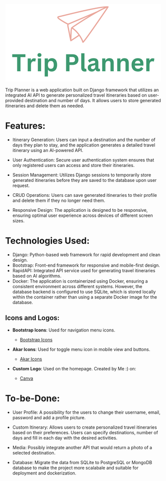 ![Custom Logo](trip_planner/itinerary_generator/static/images/brand_logo.png)

Trip Planner is a web application built on Django framework that utilizes an integrated AI API to generate personalized travel itineraries based on user-provided destination and number of days. It allows users to store generated itineraries and delete them as needed.

# Features: 

* Itinerary Generation: Users can input a destination and the number of days they plan to stay, and the application generates a detailed travel itinerary using an AI-powered API.

* User Authentication: Secure user authentication system ensures that only registered users can access and store their itineraries.

* Session Management: Utilizes Django sessions to temporarily store generated itineraries before they are saved to the database upon user request.

* CRUD Operations: Users can save generated itineraries to their profile and delete them if they no longer need them.

* Responsive Design: The application is designed to be responsive, ensuring optimal user experience across devices of different screen sizes.

# Technologies Used:

* Django: Python-based web framework for rapid development and clean design.
* Bootstrap: Front-end framework for responsive and mobile-first design.
* RapidAPI: Integrated API service used for generating travel itineraries based on AI algorithms.
* Docker: The application is containerized using Docker, ensuring a consistent environment across different systems. However, the database backend is configured to use SQLite, which is stored locally within the container rather than using a separate Docker image for the database.


## Icons and Logos:

- **Bootstrap Icons**: Used for navigation menu icons.
  - [Bootstrap Icons](https://icons.getbootstrap.com/)
  
- **Akar Icons**: Used for toggle menu icon in mobile view and buttons.
  - [Akar Icons](https://akaricons.com/)

- **Custom Logo**: Used on the homepage. Created by Me :) on:
  - [Canva](https://shorturl.at/i00PF)

# To-be-Done:

* User Profile: A possibility for the users to change their username, email, password and add a profile picture.
  
* Custom Itinerary: Allows users to create personalized travel itineraries based on their preferences. Users can specify destinations, number of days and fill in each day with the desired activities.
  
* Media: Possibly integrate another API that would return a photo of a selected destination.

* Database: Migrate the data from SQLite to PostgreSQL or MongoDB database to make the project more scalabale and suitable for deployment and dockerization.
